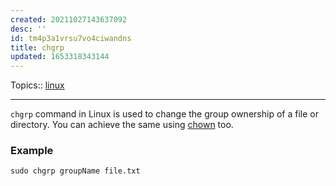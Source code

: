 ```yaml
---
created: 20211027143637092
desc: ''
id: tm4p3a1vrsu7vo4ciwandns
title: chgrp
updated: 1653318343144
---
```

   
Topics::  [linux](../topics/linux.md)   
   
   
---   
   
`chgrp` command in Linux is used to change the group ownership of a file or directory. You can achieve the same using [chown](../devlog/chown.md) too.   
   
### Example   
   
`sudo chgrp groupName file.txt`